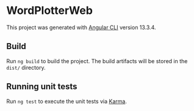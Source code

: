 # WordPlotterWeb

This project was generated with [Angular CLI](https://github.com/angular/angular-cli) version 13.3.4.

## Build

Run `ng build` to build the project. The build artifacts will be stored in the `dist/` directory.

## Running unit tests

Run `ng test` to execute the unit tests via [Karma](https://karma-runner.github.io).

